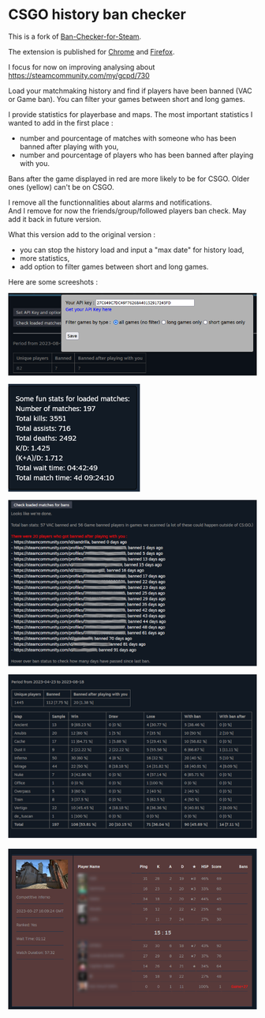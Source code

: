 # CSGO history ban checker

This is a fork of [Ban-Checker-for-Steam](https://github.com/ge-ku/Ban-Checker-for-Steam).

The extension is published for [Chrome](https://chrome.google.com/webstore/detail/csgo-history-ban-checker/pniajbbemhplaefaikpgfipmopopjeob) and [Firefox](https://addons.mozilla.org/fr/firefox/addon/csgo-history-ban-checker/).

I focus for now on improving analysing about https://steamcommunity.com/my/gcpd/730

Load your matchmaking history and find if players have been banned (VAC or Game ban). You can filter your games between short and long games.

I provide statistics for playerbase and maps. The most important statistics I wanted to add in the first place :
- number and pourcentage of matches with someone who has been banned after playing with you,
- number and pourcentage of players who has been banned after playing with you.

Bans after the game displayed in red are more likely to be for CSGO. Older ones (yellow) can't be on CSGO.

I remove all the functionnalities about alarms and notifications.  
And I remove for now the friends/group/followed players ban check. May add it back in future version.

What this version add to the original version :
- you can stop the history load and input a "max date" for history load,
- more statistics,
- add option to filter games between short and long games.

Here are some screeshots :

![Winrate](./readme/options-1.1.0.png)

![Loading](./readme/statistics-1.1.0.png)

![Results](./readme/results-1.1.0-1.png)

![Results](./readme/results-1.1.0-2.png)

![Highlight](./readme/highlight.png)
